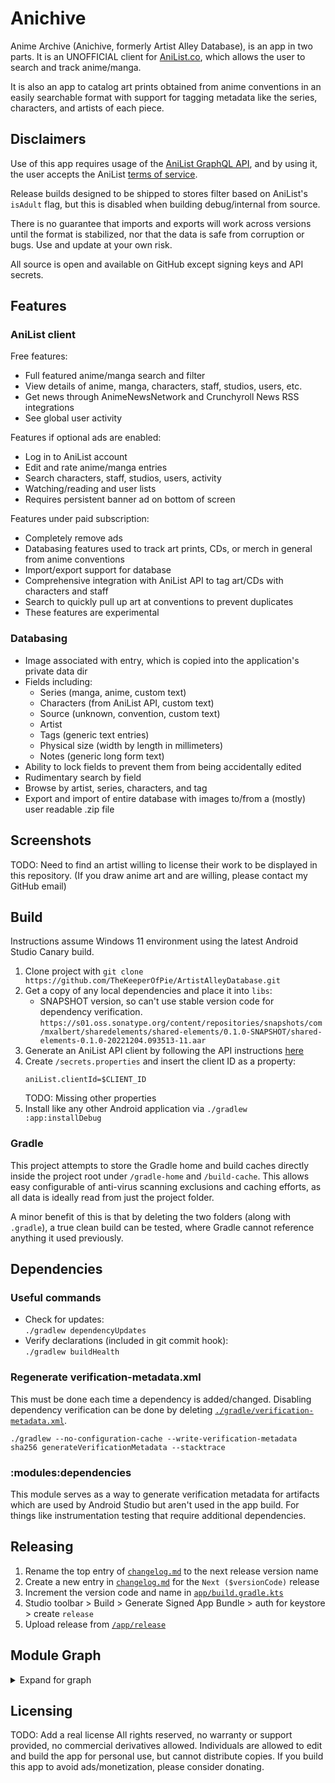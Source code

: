 # Anichive

Anime Archive (Anichive, formerly Artist Alley Database), is an app in two parts. It is an
UNOFFICIAL client for [AniList.co](https://anilist.co), which allows the user to search and track
anime/manga.

It is also an app to catalog art prints obtained from anime conventions in an easily searchable
format with support for tagging metadata like the series, characters, and artists of each piece.

## Disclaimers

Use of this app requires usage of the
[AniList GraphQL API](https://anilist.gitbook.io/anilist-apiv2-docs/), and by using it, the user
accepts the AniList [terms of service](https://anilist.co/terms).

Release builds designed to be shipped to stores filter based on AniList's `isAdult` flag, but this
is disabled when building debug/internal from source.

There is no guarantee that imports and exports will work across versions until the format is
stabilized, nor that the data is safe from corruption or bugs. Use and update at your own risk.

All source is open and available on GitHub except signing keys and API secrets.

## Features

### AniList client
Free features:
- Full featured anime/manga search and filter
- View details of anime, manga, characters, staff, studios, users, etc.
- Get news through AnimeNewsNetwork and Crunchyroll News RSS integrations
- See global user activity

Features if optional ads are enabled:
- Log in to AniList account
- Edit and rate anime/manga entries
- Search characters, staff, studios, users, activity
- Watching/reading and user lists
- Requires persistent banner ad on bottom of screen

Features under paid subscription:
- Completely remove ads
- Databasing features used to track art prints, CDs, or merch in general from anime conventions
- Import/export support for database
- Comprehensive integration with AniList API to tag art/CDs with characters and staff
- Search to quickly pull up art at conventions to prevent duplicates
- These features are experimental

### Databasing
- Image associated with entry, which is copied into the application's private data dir
- Fields including:
  - Series (manga, anime, custom text)
  - Characters (from AniList API, custom text)
  - Source (unknown, convention, custom text)
  - Artist
  - Tags (generic text entries)
  - Physical size (width by length in millimeters)
  - Notes (generic long form text)
- Ability to lock fields to prevent them from being accidentally edited
- Rudimentary search by field
- Browse by artist, series, characters, and tag
- Export and import of entire database with images to/from a (mostly) user readable .zip file

## Screenshots

TODO: Need to find an artist willing to license their work to be displayed in this repository.
(If you draw anime art and are willing, please contact my GitHub email)

## Build

Instructions assume Windows 11 environment using the latest Android Studio Canary build.

1. Clone project with `git clone https://github.com/TheKeeperOfPie/ArtistAlleyDatabase.git`
2. Get a copy of any local dependencies and place it into `libs`:
   - SNAPSHOT version, so can't use stable version code for dependency verification.  
   ```https://s01.oss.sonatype.org/content/repositories/snapshots/com/mxalbert/sharedelements/shared-elements/0.1.0-SNAPSHOT/shared-elements-0.1.0-20221204.093513-11.aar```
3. Generate an AniList API client by following the API instructions [here](https://anilist.gitbook.io/anilist-apiv2-docs/overview/oauth/getting-started#using-oauth)
4. Create `/secrets.properties` and insert the client ID as a property:
    ```
    aniList.clientId=$CLIENT_ID
    ```
   TODO: Missing other properties
5. Install like any other Android application via `./gradlew :app:installDebug`

### Gradle

This project attempts to store the Gradle home and build caches directly inside the project root
under `/gradle-home` and `/build-cache`. This allows easy configurable of anti-virus scanning
exclusions and caching efforts, as all data is ideally read from just the project folder.

A minor benefit of this is that by deleting the two folders (along with `.gradle`), a true clean
build can be tested, where Gradle cannot reference anything it used previously.

## Dependencies

### Useful commands

- Check for updates:  
  `./gradlew dependencyUpdates`
- Verify declarations (included in git commit hook):  
  `./gradlew buildHealth`

### Regenerate verification-metadata.xml

This must be done each time a dependency is added/changed. Disabling dependency verification can be
done by deleting [`./gradle/verification-metadata.xml`](gradle/verification-metadata.xml).

[//]: # (TODO: Full clean build is starting to get annoying, need better way to regenerate metadata)

`./gradlew --no-configuration-cache --write-verification-metadata sha256 generateVerificationMetadata --stacktrace`

### :modules:dependencies

This module serves as a way to generate verification metadata for artifacts which are used by
Android Studio but aren't used in the app build. For things like instrumentation testing that
require additional dependencies.

## Releasing
1. Rename the top entry of [`changelog.md`](changelog.md) to the next release version name
2. Create a new entry in [`changelog.md`](changelog.md) for the `Next ($versionCode)` release
3. Increment the version code and name in [`app/build.gradle.kts`](app/build.gradle.kts)
4. Studio toolbar > Build > Generate Signed App Bundle > auth for keystore > create `release`
5. Upload release from [`/app/release`](app/release)

## Module Graph
<details>
    <summary>Expand for graph</summary>

#### Start Module Graph

```mermaid
%%{
  init: {
    'theme': 'dark'
  }
}%%

graph LR
  subgraph :modules
    :modules:utils["utils"]
    :modules:utils-compose["utils-compose"]
    :modules:test-utils["test-utils"]
    :modules:utils-network["utils-network"]
    :modules:browse["browse"]
    :modules:utils-inject["utils-inject"]
    :modules:entry["entry"]
    :modules:utils-room["utils-room"]
    :modules:image["image"]
    :modules:musical-artists["musical-artists"]
    :modules:secrets["secrets"]
    :modules:anime2anime["anime2anime"]
    :modules:anilist["anilist"]
    :modules:anime["anime"]
    :modules:animethemes["animethemes"]
    :modules:debug["debug"]
    :modules:play["play"]
    :modules:art["art"]
    :modules:cds["cds"]
    :modules:data["data"]
    :modules:markdown["markdown"]
    :modules:media["media"]
    :modules:monetization["monetization"]
    :modules:settings["settings"]
    :modules:vgmdb["vgmdb"]
    :modules:apollo["apollo"]
    :modules:server["server"]
  end
  subgraph :modules:anilist
    :modules:anilist:data["data"]
  end
  subgraph :modules:anime
    :modules:anime:ui["ui"]
    :modules:anime:news["news"]
    :modules:anime:recommendations["recommendations"]
    :modules:anime:data["data"]
    :modules:anime:favorites["favorites"]
  end
  subgraph :modules:anime:ignore
    :modules:anime:ignore:data["data"]
  end
  subgraph :modules:anime:media
    :modules:anime:media:data["data"]
  end
  subgraph :modules:apollo
    :modules:apollo:utils["utils"]
  end
  subgraph :modules:monetization
    :modules:monetization:debug["debug"]
    :modules:monetization:unity["unity"]
  end
  :modules:anime:ui --> :modules:utils
  :modules:anime:ui --> :modules:utils-compose
  :modules:anime:ui --> :modules:test-utils
  :modules:anime:ui --> :modules:utils-network
  :modules:browse --> :modules:utils-inject
  :modules:browse --> :modules:entry
  :modules:browse --> :modules:utils
  :modules:browse --> :modules:utils-compose
  :modules:browse --> :modules:test-utils
  :modules:browse --> :modules:utils-network
  :modules:utils-room --> :modules:test-utils
  :modules:utils-room --> :modules:utils-network
  :modules:image --> :modules:utils
  :modules:image --> :modules:utils-compose
  :modules:image --> :modules:utils-inject
  :modules:image --> :modules:test-utils
  :modules:image --> :modules:utils-network
  :modules:musical-artists --> :modules:utils-inject
  :modules:musical-artists --> :modules:test-utils
  :modules:musical-artists --> :modules:utils-network
  :modules:secrets --> :modules:test-utils
  :modules:secrets --> :modules:utils-network
  :modules:anime2anime --> :modules:utils-inject
  :modules:anime2anime --> :modules:anilist
  :modules:anime2anime --> :modules:anime
  :modules:anime2anime --> :modules:anime:ignore:data
  :modules:anime2anime --> :modules:anime:media:data
  :modules:anime2anime --> :modules:anime:news
  :modules:anime2anime --> :modules:anime:recommendations
  :modules:anime2anime --> :modules:utils
  :modules:anime2anime --> :modules:utils-compose
  :modules:anime2anime --> :modules:test-utils
  :modules:anime2anime --> :modules:utils-network
  :app --> :modules:monetization:debug
  :app --> :modules:animethemes
  :app --> :modules:debug
  :app --> :modules:play
  :app --> :modules:monetization:unity
  :app --> :modules:anime
  :app --> :modules:anime2anime
  :app --> :modules:anilist
  :app --> :modules:art
  :app --> :modules:browse
  :app --> :modules:cds
  :app --> :modules:image
  :app --> :modules:data
  :app --> :modules:entry
  :app --> :modules:markdown
  :app --> :modules:media
  :app --> :modules:monetization
  :app --> :modules:utils-inject
  :app --> :modules:utils-room
  :app --> :modules:settings
  :modules:animethemes --> :modules:utils-inject
  :modules:animethemes --> :modules:anime
  :modules:animethemes --> :modules:anilist
  :modules:animethemes --> :modules:utils-network
  :modules:animethemes --> :modules:test-utils
  :modules:anime:ignore:data --> :modules:anilist
  :modules:anime:ignore:data --> :modules:anime:data
  :modules:anime:ignore:data --> :modules:utils-inject
  :modules:anime:ignore:data --> :modules:utils
  :modules:anime:ignore:data --> :modules:test-utils
  :modules:anime:ignore:data --> :modules:utils-network
  :modules:cds --> :modules:anilist
  :modules:cds --> :modules:browse
  :modules:cds --> :modules:data
  :modules:cds --> :modules:entry
  :modules:cds --> :modules:musical-artists
  :modules:cds --> :modules:vgmdb
  :modules:cds --> :modules:utils-inject
  :modules:cds --> :modules:utils
  :modules:cds --> :modules:utils-room
  :modules:cds --> :modules:test-utils
  :modules:cds --> :modules:utils-network
  :modules:anime:recommendations --> :modules:anilist
  :modules:anime:recommendations --> :modules:anime:ignore:data
  :modules:anime:recommendations --> :modules:anime:favorites
  :modules:anime:recommendations --> :modules:anime:media:data
  :modules:anime:recommendations --> :modules:utils-inject
  :modules:anime:recommendations --> :modules:utils
  :modules:anime:recommendations --> :modules:utils-compose
  :modules:anime:recommendations --> :modules:test-utils
  :modules:anime:recommendations --> :modules:utils-network
  :modules:anime:data --> :modules:test-utils
  :modules:anime:data --> :modules:utils-network
  :modules:anime:media:data --> :modules:anilist
  :modules:anime:media:data --> :modules:anime:data
  :modules:anime:media:data --> :modules:anime:favorites
  :modules:anime:media:data --> :modules:anime:ignore:data
  :modules:anime:media:data --> :modules:anime:ui
  :modules:anime:media:data --> :modules:utils-inject
  :modules:anime:media:data --> :modules:utils
  :modules:anime:media:data --> :modules:utils-compose
  :modules:anime:media:data --> :modules:test-utils
  :modules:anime:media:data --> :modules:utils-network
  :modules:media --> :modules:utils-inject
  :modules:media --> :modules:test-utils
  :modules:media --> :modules:utils-network
  :modules:debug --> :modules:utils-inject
  :modules:debug --> :modules:utils
  :modules:debug --> :modules:utils-compose
  :modules:debug --> :modules:utils-network
  :modules:debug --> :modules:test-utils
  :modules:anime:favorites --> :modules:anilist
  :modules:anime:favorites --> :modules:utils-inject
  :modules:anime:favorites --> :modules:utils
  :modules:anime:favorites --> :modules:test-utils
  :modules:anime:favorites --> :modules:utils-network
  :modules:anilist:data --> :modules:apollo:utils
  :modules:anilist:data --> :modules:test-utils
  :modules:anilist:data --> :modules:utils-network
  :modules:anilist:data --> :modules:apollo
  :modules:vgmdb --> :modules:entry
  :modules:vgmdb --> :modules:utils
  :modules:vgmdb --> :modules:utils-compose
  :modules:vgmdb --> :modules:utils-network
  :modules:vgmdb --> :modules:utils-inject
  :modules:vgmdb --> :modules:test-utils
  :modules:utils-network --> :modules:utils-inject
  :modules:utils-network --> :modules:test-utils
  :modules:utils-compose --> :modules:utils-inject
  :modules:utils-compose --> :modules:secrets
  :modules:utils-compose --> :modules:utils
  :modules:utils-compose --> :modules:test-utils
  :modules:utils-compose --> :modules:utils-network
  :modules:anime --> :modules:anime:favorites
  :modules:anime --> :modules:anime:ignore:data
  :modules:anime --> :modules:anime:media:data
  :modules:anime --> :modules:anime:news
  :modules:anime --> :modules:anime:recommendations
  :modules:anime --> :modules:utils-inject
  :modules:anime --> :modules:anilist
  :modules:anime --> :modules:anime:data
  :modules:anime --> :modules:anime:ui
  :modules:anime --> :modules:cds
  :modules:anime --> :modules:markdown
  :modules:anime --> :modules:media
  :modules:anime --> :modules:monetization
  :modules:anime --> :modules:utils-compose
  :modules:anime --> :modules:utils-network
  :modules:anime --> :modules:test-utils
  :modules:monetization:debug --> :modules:monetization
  :modules:monetization:debug --> :modules:utils-inject
  :modules:monetization:debug --> :modules:test-utils
  :modules:monetization:debug --> :modules:utils-network
  :modules:settings --> :modules:anime
  :modules:settings --> :modules:art
  :modules:settings --> :modules:cds
  :modules:settings --> :modules:monetization
  :modules:settings --> :modules:secrets
  :modules:settings --> :modules:utils-inject
  :modules:settings --> :modules:anime:ignore:data
  :modules:settings --> :modules:anime:media:data
  :modules:settings --> :modules:anime:news
  :modules:settings --> :modules:test-utils
  :modules:settings --> :modules:utils-network
  :modules:anime:news --> :modules:utils-inject
  :modules:anime:news --> :modules:utils
  :modules:anime:news --> :modules:utils-compose
  :modules:anime:news --> :modules:test-utils
  :modules:anime:news --> :modules:utils-network
  :modules:art --> :modules:anilist
  :modules:art --> :modules:browse
  :modules:art --> :modules:data
  :modules:art --> :modules:entry
  :modules:art --> :modules:utils-inject
  :modules:art --> :modules:utils-compose
  :modules:art --> :modules:utils-room
  :modules:art --> :modules:test-utils
  :modules:art --> :modules:utils-network
  :modules:data --> :modules:anilist
  :modules:data --> :modules:entry
  :modules:data --> :modules:utils
  :modules:data --> :modules:utils-inject
  :modules:data --> :modules:test-utils
  :modules:data --> :modules:utils-network
  :modules:test-utils --> :modules:utils-inject
  :modules:test-utils --> :modules:utils-network
  :modules:test-utils --> :modules:server
  :modules:server --> :modules:test-utils
  :modules:server --> :modules:anilist:data
  :modules:utils-inject --> :modules:test-utils
  :modules:utils-inject --> :modules:utils-network
  :modules:monetization --> :modules:utils
  :modules:monetization --> :modules:utils-compose
  :modules:monetization --> :modules:utils-inject
  :modules:monetization --> :modules:test-utils
  :modules:monetization --> :modules:utils-network
  :modules:markdown --> :modules:utils-inject
  :modules:markdown --> :modules:test-utils
  :modules:markdown --> :modules:utils-network
  :modules:play --> :modules:monetization
  :modules:play --> :modules:utils-inject
  :modules:play --> :modules:test-utils
  :modules:play --> :modules:utils-network
  :modules:monetization:unity --> :modules:monetization
  :modules:monetization:unity --> :modules:secrets
  :modules:monetization:unity --> :modules:utils-inject
  :modules:monetization:unity --> :modules:test-utils
  :modules:monetization:unity --> :modules:utils-network
  :modules:apollo:utils --> :modules:utils-inject
  :modules:apollo:utils --> :modules:utils
  :modules:apollo:utils --> :modules:test-utils
  :modules:apollo:utils --> :modules:utils-network
  :modules:apollo --> :modules:test-utils
  :modules:entry --> :modules:image
  :modules:entry --> :modules:utils-inject
  :modules:entry --> :modules:markdown
  :modules:entry --> :modules:utils
  :modules:entry --> :modules:utils-compose
  :modules:entry --> :modules:utils-room
  :modules:entry --> :modules:test-utils
  :modules:entry --> :modules:utils-network
  :modules:utils --> :modules:utils-inject
  :modules:utils --> :modules:test-utils
  :modules:utils --> :modules:utils-network
  :modules:anilist --> :modules:anilist:data
  :modules:anilist --> :modules:entry
  :modules:anilist --> :modules:apollo:utils
  :modules:anilist --> :modules:secrets
  :modules:anilist --> :modules:utils-inject
  :modules:anilist --> :modules:utils
  :modules:anilist --> :modules:utils-compose
  :modules:anilist --> :modules:utils-network
  :modules:anilist --> :modules:test-utils
```
#### End module graph
</details>

## Licensing

TODO: Add a real license
All rights reserved, no warranty or support provided, no commercial derivatives allowed. Individuals
are allowed to edit and build the app for personal use, but cannot distribute copies. If you build
this app to avoid ads/monetization, please consider donating. 